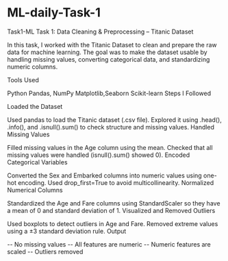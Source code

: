 # ML-daily-Task-1
Task1-ML
Task 1: Data Cleaning & Preprocessing – Titanic Dataset

In this task, I worked with the Titanic Dataset to clean and prepare the raw data for machine learning. The goal was to make the dataset usable by handling missing values, converting categorical data, and standardizing numeric columns.

Tools Used

Python
Pandas, NumPy
Matplotlib,Seaborn
Scikit-learn
Steps I Followed

Loaded the Dataset

Used pandas to load the Titanic dataset (.csv file).
Explored it using .head(), .info(), and .isnull().sum() to check structure and missing values.
Handled Missing Values

Filled missing values in the Age column using the mean.
Checked that all missing values were handled (isnull().sum() showed 0).
Encoded Categorical Variables

Converted the Sex and Embarked columns into numeric values using one-hot encoding.
Used drop_first=True to avoid multicollinearity.
Normalized Numerical Columns

Standardized the Age and Fare columns using StandardScaler so they have a mean of 0 and standard deviation of 1.
Visualized and Removed Outliers

Used boxplots to detect outliers in Age and Fare.
Removed extreme values using a ±3 standard deviation rule.
Output

-- No missing values
-- All features are numeric
-- Numeric features are scaled
-- Outliers removed
